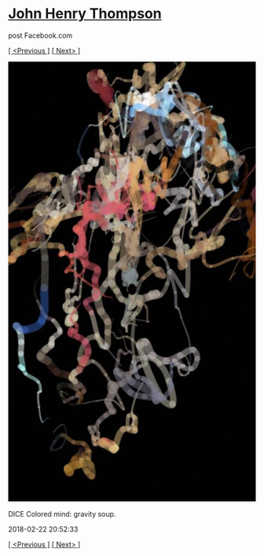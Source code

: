 # [John Henry Thompson](../README.md)
post Facebook.com

[[ <Previous ]](2018-02-23-3.md) [[ Next> ]](2018-02-20-1.md)

[![](../media/2018-02-22/Timeline-Photos-DICE-Colored-mind-gravity-soup.jpg)](../README.md)

DICE Colored mind: gravity soup.

2018-02-22 20:52:33

[[ <Previous ]](2018-02-23-3.md) [[ Next> ]](2018-02-20-1.md)